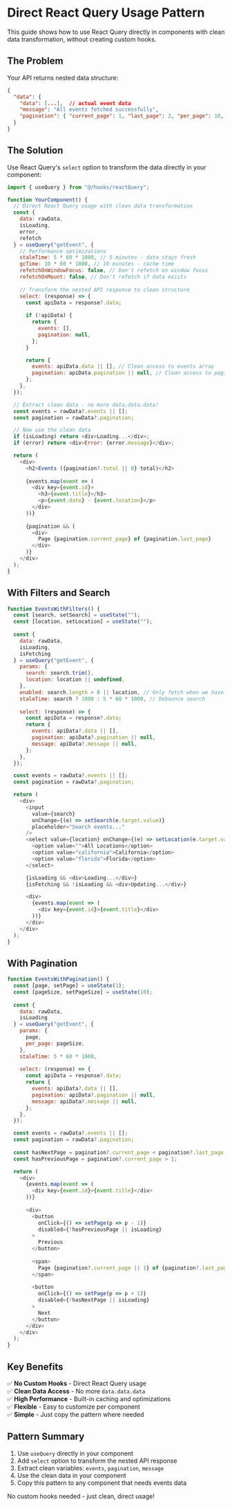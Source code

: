 # Direct React Query Usage Pattern

This guide shows how to use React Query directly in components with clean data transformation, without creating custom hooks.

## The Problem

Your API returns nested data structure:
```json
{
  "data": {
    "data": [...],  // actual event data
    "message": "All events fetched successfully", 
    "pagination": { "current_page": 1, "last_page": 2, "per_page": 10, "total": 18 }
  }
}
```

## The Solution

Use React Query's `select` option to transform the data directly in your component:

```javascript
import { useQuery } from "@/hooks/reactQuery";

function YourComponent() {
  // Direct React Query usage with clean data transformation
  const { 
    data: rawData, 
    isLoading,
    error,
    refetch 
  } = useQuery("getEvent", {
    // Performance optimizations
    staleTime: 5 * 60 * 1000, // 5 minutes - data stays fresh
    gcTime: 10 * 60 * 1000, // 10 minutes - cache time
    refetchOnWindowFocus: false, // Don't refetch on window focus
    refetchOnMount: false, // Don't refetch if data exists
    
    // Transform the nested API response to clean structure
    select: (response) => {
      const apiData = response?.data;
      
      if (!apiData) {
        return {
          events: [],
          pagination: null,
        };
      }

      return {
        events: apiData.data || [], // Clean access to events array
        pagination: apiData.pagination || null, // Clean access to pagination
      };
    },
  });

  // Extract clean data - no more data.data.data!
  const events = rawData?.events || [];
  const pagination = rawData?.pagination;

  // Now use the clean data
  if (isLoading) return <div>Loading...</div>;
  if (error) return <div>Error: {error.message}</div>;

  return (
    <div>
      <h2>Events ({pagination?.total || 0} total)</h2>
      
      {events.map(event => (
        <div key={event.id}>
          <h3>{event.title}</h3>
          <p>{event.date} - {event.location}</p>
        </div>
      ))}
      
      {pagination && (
        <div>
          Page {pagination.current_page} of {pagination.last_page}
        </div>
      )}
    </div>
  );
}
```

## With Filters and Search

```javascript
function EventsWithFilters() {
  const [search, setSearch] = useState("");
  const [location, setLocation] = useState("");
  
  const { 
    data: rawData, 
    isLoading,
    isFetching 
  } = useQuery("getEvent", {
    params: {
      search: search.trim(),
      location: location || undefined,
    },
    enabled: search.length > 0 || location, // Only fetch when we have criteria
    staleTime: search ? 1000 : 5 * 60 * 1000, // Debounce search
    
    select: (response) => {
      const apiData = response?.data;
      return {
        events: apiData?.data || [],
        pagination: apiData?.pagination || null,
        message: apiData?.message || null,
      };
    },
  });

  const events = rawData?.events || [];
  const pagination = rawData?.pagination;

  return (
    <div>
      <input 
        value={search}
        onChange={(e) => setSearch(e.target.value)}
        placeholder="Search events..."
      />
      <select value={location} onChange={(e) => setLocation(e.target.value)}>
        <option value="">All Locations</option>
        <option value="california">California</option>
        <option value="florida">Florida</option>
      </select>

      {isLoading && <div>Loading...</div>}
      {isFetching && !isLoading && <div>Updating...</div>}

      <div>
        {events.map(event => (
          <div key={event.id}>{event.title}</div>
        ))}
      </div>
    </div>
  );
}
```

## With Pagination

```javascript
function EventsWithPagination() {
  const [page, setPage] = useState(1);
  const [pageSize, setPageSize] = useState(10);
  
  const { 
    data: rawData, 
    isLoading 
  } = useQuery("getEvent", {
    params: {
      page,
      per_page: pageSize,
    },
    staleTime: 5 * 60 * 1000,
    
    select: (response) => {
      const apiData = response?.data;
      return {
        events: apiData?.data || [],
        pagination: apiData?.pagination || null,
        message: apiData?.message || null,
      };
    },
  });

  const events = rawData?.events || [];
  const pagination = rawData?.pagination;
  
  const hasNextPage = pagination?.current_page < pagination?.last_page;
  const hasPreviousPage = pagination?.current_page > 1;

  return (
    <div>
      {events.map(event => (
        <div key={event.id}>{event.title}</div>
      ))}
      
      <div>
        <button 
          onClick={() => setPage(p => p - 1)} 
          disabled={!hasPreviousPage || isLoading}
        >
          Previous
        </button>
        
        <span>
          Page {pagination?.current_page || 1} of {pagination?.last_page || 1}
        </span>
        
        <button 
          onClick={() => setPage(p => p + 1)} 
          disabled={!hasNextPage || isLoading}
        >
          Next
        </button>
      </div>
    </div>
  );
}
```

## Key Benefits

✅ **No Custom Hooks** - Direct React Query usage  
✅ **Clean Data Access** - No more `data.data.data`  
✅ **High Performance** - Built-in caching and optimizations  
✅ **Flexible** - Easy to customize per component  
✅ **Simple** - Just copy the pattern where needed  

## Pattern Summary

1. Use `useQuery` directly in your component
2. Add `select` option to transform the nested API response
3. Extract clean variables: `events`, `pagination`, `message`
4. Use the clean data in your component
5. Copy this pattern to any component that needs events data

No custom hooks needed - just clean, direct usage!